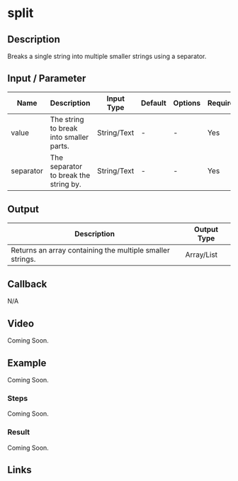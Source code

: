 # split

## Description

Breaks a single string into multiple smaller strings using a separator.

## Input / Parameter

| Name | Description | Input Type | Default | Options | Required |
| ------ | ------ | ------ | ------ | ------ | ------ |
| value | The string to break into smaller parts. | String/Text | - | - | Yes |
| separator | The separator to break the string by. | String/Text | - | - | Yes |

<!-- Example: ( ), { }, [ ], ";", ".", ",", ":" -->

## Output

| Description | Output Type |
| ------ | ------ |
| Returns an array containing the multiple smaller strings. | Array/List |

## Callback

N/A

## Video

Coming Soon.

<!-- Format: [![Video]({image-path}?raw=true)]({url-link}) -->

## Example

Coming Soon.

<!-- Share a scenario, like a user requirements. -->

### Steps

Coming Soon.

<!-- Show the steps and share some screenshots.

1. .....

Format: ![]({image-path}?raw=true) -->

### Result

Coming Soon.

<!-- Explain the output.

Format: ![]({image-path}?raw=true) -->

## Links